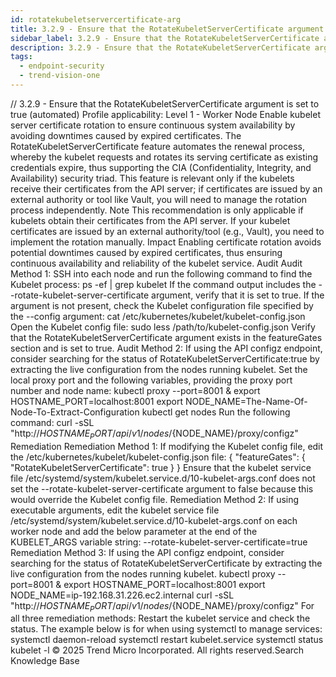 ```yaml
---
id: rotatekubeletservercertificate-arg
title: 3.2.9 - Ensure that the RotateKubeletServerCertificate argument is set to true (automated)
sidebar_label: 3.2.9 - Ensure that the RotateKubeletServerCertificate argument is set to true (automated)
description: 3.2.9 - Ensure that the RotateKubeletServerCertificate argument is set to true (automated)
tags:
  - endpoint-security
  - trend-vision-one
---
```


/*<![CDATA[*/ $('#title').html($('meta[name=map-description]').attr('content')); /*]]>*/ 3.2.9 - Ensure that the RotateKubeletServerCertificate argument is set to true (automated) Profile applicability: Level 1 - Worker Node Enable kubelet server certificate rotation to ensure continuous system availability by avoiding downtimes caused by expired certificates. The RotateKubeletServerCertificate feature automates the renewal process, whereby the kubelet requests and rotates its serving certificate as existing credentials expire, thus supporting the CIA (Confidentiality, Integrity, and Availability) security triad. This feature is relevant only if the kubelets receive their certificates from the API server; if certificates are issued by an external authority or tool like Vault, you will need to manage the rotation process independently. Note This recommendation is only applicable if kubelets obtain their certificates from the API server. If your kubelet certificates are issued by an external authority/tool (e.g., Vault), you need to implement the rotation manually. Impact Enabling certificate rotation avoids potential downtimes caused by expired certificates, thus ensuring continuous availability and reliability of the kubelet service. Audit Audit Method 1: SSH into each node and run the following command to find the Kubelet process: ps -ef | grep kubelet If the command output includes the --rotate-kubelet-server-certificate argument, verify that it is set to true. If the argument is not present, check the Kubelet configuration file specified by the --config argument: cat /etc/kubernetes/kubelet/kubelet-config.json Open the Kubelet config file: sudo less /path/to/kubelet-config.json Verify that the RotateKubeletServerCertificate argument exists in the featureGates section and is set to true. Audit Method 2: If using the API configz endpoint, consider searching for the status of RotateKubeletServerCertificate:true by extracting the live configuration from the nodes running kubelet. Set the local proxy port and the following variables, providing the proxy port number and node name: kubectl proxy --port=8001 & export HOSTNAME_PORT=localhost:8001 export NODE_NAME=The-Name-Of-Node-To-Extract-Configuration kubectl get nodes Run the following command: curl -sSL "http://${HOSTNAME_PORT}/api/v1/nodes/${NODE_NAME}/proxy/configz" Remediation Remediation Method 1: If modifying the Kubelet config file, edit the /etc/kubernetes/kubelet/kubelet-config.json file: { "featureGates": { "RotateKubeletServerCertificate": true } } Ensure that the kubelet service file /etc/systemd/system/kubelet.service.d/10-kubelet-args.conf does not set the --rotate-kubelet-server-certificate argument to false because this would override the Kubelet config file. Remediation Method 2: If using executable arguments, edit the kubelet service file /etc/systemd/system/kubelet.service.d/10-kubelet-args.conf on each worker node and add the below parameter at the end of the KUBELET_ARGS variable string: --rotate-kubelet-server-certificate=true Remediation Method 3: If using the API configz endpoint, consider searching for the status of RotateKubeletServerCertificate by extracting the live configuration from the nodes running kubelet. kubectl proxy --port=8001 & export HOSTNAME_PORT=localhost:8001 export NODE_NAME=ip-192.168.31.226.ec2.internal curl -sSL "http://${HOSTNAME_PORT}/api/v1/nodes/${NODE_NAME}/proxy/configz" For all three remediation methods: Restart the kubelet service and check the status. The example below is for when using systemctl to manage services: systemctl daemon-reload systemctl restart kubelet.service systemctl status kubelet -l © 2025 Trend Micro Incorporated. All rights reserved.Search Knowledge Base